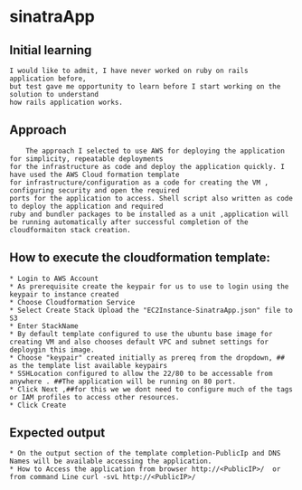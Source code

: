 # sinatraApp

## Initial learning

	I would like to admit, I have never worked on ruby on rails application before, 
	but test gave me opportunity to learn before I start working on the solution to understand 
	how rails application works.

## Approach

		The approach I selected to use AWS for deploying the application for simplicity, repeatable deployments 
	for the infrastructure as code and deploy the application quickly. I have used the AWS Cloud formation template 
	for infrastructure/configuration as a code for creating the VM , configuring security and open the required
	ports for the application to access. Shell script also written as code to deploy the application and required 
	ruby and bundler packages to be installed as a unit ,application will be running automatically after successful completion of the 
	cloudformaiton stack creation.

## How to execute the cloudformation template:

	* Login to AWS Account 
	* As prerequisite create the keypair for us to use to login using the keypair to instance created 
	* Choose Cloudformation Service 
	* Select Create Stack Upload the "EC2Instance-SinatraApp.json" file to S3 
	* Enter StackName 
	* By default template configured to use the ubuntu base image for creating VM and also chooses default VPC and subnet settings for deploygin this image. 
	* Choose "keypair" created initially as prereq from the dropdown, ## as the template list available keypairs 
	* SSHLocation configured to allow the 22/80 to be accessable from anywhere . ##The application will be running on 80 port. 
	* Click Next ,##for this we we dont need to configure much of the tags or IAM profiles to access other resources.
	* Click Create
	
## Expected output

	* On the output section of the template completion-PublicIp and DNS Names will be available accessing the application.
 	* How to Access the application from browser http://<PublicIP>/  or from command Line curl -svL http://<PublicIP>/
